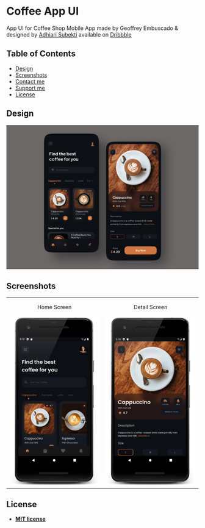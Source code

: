 # Coffee App UI

App UI for Coffee Shop Mobile App made by Geoffrey Embuscado & designed by [Adhiari Subekti](https://dribbble.com/Adhiari_is) available on [Dribbble](https://dribbble.com/shots/15475209-Coffee-Shop-Mobile-Apps-Dark-Mode)

## Table of Contents

- [Design](#design)
- [Screenshots](#screenshots)
- [Contact me](#contact-me)
- [Support me](#support-me)
- [License](#license)

## Design

<img src="screenshots/poster.png">

## Screenshots

<table>
  <tr>
    <td><p align="center">Home Screen</p></td>
    <td><p align="center">Detail Screen</p></td>
    
  </tr>
  <tr>
    <td valign="top"><img src="screenshots/home_screen.png"></td>
    <td valign="top"><img src="screenshots/detail_screen.png"></td>   
  </tr>
 </table>

## License

- **[MIT license](https://github.com/zyllus17/doctor-app-ui/blob/master/LICENSE)**
